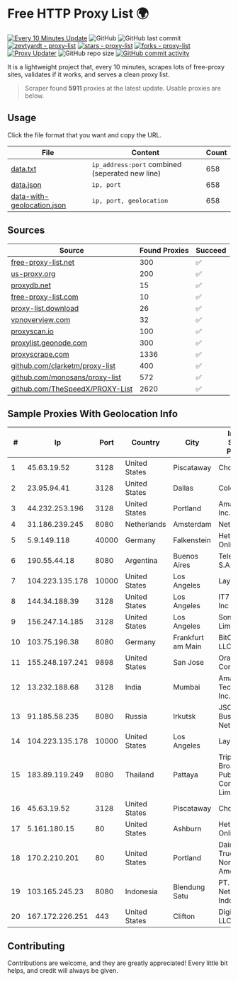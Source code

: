 
# Free HTTP Proxy List 🌍

[![Every 10 Minutes Update](https://github.com/mertguvencli/http-proxy-list/actions/workflows/main.yml/badge.svg?branch=main)](https://github.com/mertguvencli/http-proxy-list/actions/workflows/main.yml)
![GitHub](https://img.shields.io/github/license/mertguvencli/http-proxy-list)
![GitHub last commit](https://img.shields.io/github/last-commit/mertguvencli/http-proxy-list)
[![zevtyardt - proxy-list](https://img.shields.io/static/v1?label=zevtyardt&message=proxy-list&color=blue&logo=github)](https://github.com/zevtyardt/proxy-list "Go to GitHub repo")
[![stars - proxy-list](https://img.shields.io/github/stars/zevtyardt/proxy-list?style=social)](https://github.com/zevtyardt/proxy-list)
[![forks - proxy-list](https://img.shields.io/github/forks/zevtyardt/proxy-list?style=social)](https://github.com/zevtyardt/proxy-list)
[![Proxy Updater](https://github.com/zevtyardt/proxy-list/workflows/Proxy%20Updater/badge.svg)](https://github.com/zevtyardt/proxy-list/actions?query=workflow:"Proxy+Updater")
![GitHub repo size](https://img.shields.io/github/repo-size/zevtyardt/proxy-list)
[![GitHub commit activity](https://img.shields.io/github/commit-activity/m/zevtyardt/proxy-list?logo=commits)](https://github.com/zevtyardt/proxy-list/commits/main)

It is a lightweight project that, every 10 minutes, scrapes lots of free-proxy sites, validates if it works, and serves a clean proxy list.

> Scraper found **5911** proxies at the latest update. Usable proxies are below.

## Usage

Click the file format that you want and copy the URL.

|File|Content|Count|
|----|-------|-----|
|[data.txt](https://raw.githubusercontent.com/mertguvencli/http-proxy-list/main/proxy-list/data.txt)|`ip_address:port` combined (seperated new line)|658|
|[data.json](https://raw.githubusercontent.com/mertguvencli/http-proxy-list/main/proxy-list/data.json)|`ip, port`|658|
|[data-with-geolocation.json](https://raw.githubusercontent.com/mertguvencli/http-proxy-list/main/proxy-list/data-with-geolocation.json)|`ip, port, geolocation`|658|

## Sources

|Source|Found Proxies|Succeed|
|------|-------------|-------|
|[free-proxy-list.net](https://free-proxy-list.net)|300|✅|
|[us-proxy.org](https://www.us-proxy.org)|200|✅|
|[proxydb.net](http://proxydb.net)|15|✅|
|[free-proxy-list.com](https://free-proxy-list.com/?page=&port=&type%5B%5D=http&type%5B%5D=https&up_time=0&search=Search)|10|✅|
|[proxy-list.download](https://www.proxy-list.download/HTTP)|26|✅|
|[vpnoverview.com](https://vpnoverview.com/privacy/anonymous-browsing/free-proxy-servers)|32|✅|
|[proxyscan.io](https://www.proxyscan.io)|100|✅|
|[proxylist.geonode.com](https://proxylist.geonode.com/api/proxy-list?limit=300&page=1&sort_by=lastChecked&sort_type=desc&protocols=http,https)|300|✅|
|[proxyscrape.com](https://api.proxyscrape.com/v2/?request=displayproxies&protocol=http&timeout=10000&country=all&ssl=all&anonymity=all)|1336|✅|
|[github.com/clarketm/proxy-list](https://raw.githubusercontent.com/clarketm/proxy-list/master/proxy-list-raw.txt)|400|✅|
|[github.com/monosans/proxy-list](https://raw.githubusercontent.com/monosans/proxy-list/main/proxies/http.txt)|572|✅|
|[github.com/TheSpeedX/PROXY-List](https://raw.githubusercontent.com/TheSpeedX/PROXY-List/master/http.txt)|2620|✅|


## Sample Proxies With Geolocation Info

|#|Ip|Port|Country|City|Internet Service Provider|
|-|--|----|-------|----|-------------------------|
|1|45.63.19.52|3128|United States|Piscataway|Choopa|
|2|23.95.94.41|3128|United States|Dallas|ColoCrossing|
|3|44.232.253.196|3128|United States|Portland|Amazon.com, Inc.|
|4|31.186.239.245|8080|Netherlands|Amsterdam|NetSkope Inc|
|5|5.9.149.118|40000|Germany|Falkenstein|Hetzner Online GmbH|
|6|190.55.44.18|8080|Argentina|Buenos Aires|Telecentro S.A.|
|7|104.223.135.178|10000|United States|Los Angeles|LayerHost|
|8|144.34.188.39|3128|United States|Los Angeles|IT7 Networks Inc|
|9|156.247.14.185|3128|United States|Los Angeles|Sondercloud Limited|
|10|103.75.196.38|8080|Germany|Frankfurt am Main|BitCommand LLC|
|11|155.248.197.241|9898|United States|San Jose|Oracle Corporation|
|12|13.232.188.68|3128|India|Mumbai|Amazon Technologies Inc.|
|13|91.185.58.235|8080|Russia|Irkutsk|JSC Irkutsk Business Net, Inc.|
|14|104.223.135.178|10000|United States|Los Angeles|LayerHost|
|15|183.89.119.249|8080|Thailand|Pattaya|Triple T Broadband Public Company Limited|
|16|45.63.19.52|3128|United States|Piscataway|Choopa|
|17|5.161.180.15|80|United States|Ashburn|Hetzner Online GmbH|
|18|170.2.210.201|80|United States|Portland|Daimler Trucks of North America LLC|
|19|103.165.245.23|8080|Indonesia|Blendung Satu|PT. Fiber Networks Indonesia|
|20|167.172.226.251|443|United States|Clifton|DigitalOcean, LLC|



## Contributing

Contributions are welcome, and they are greatly appreciated! Every
little bit helps, and credit will always be given.

